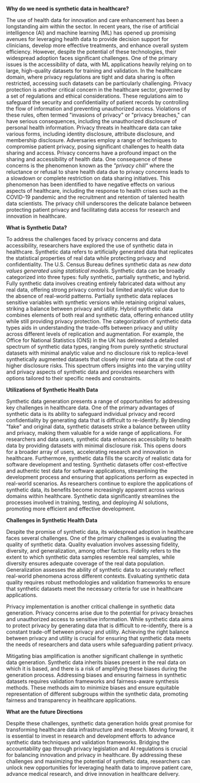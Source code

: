 **Why do we need is synthetic data in healthcare?**

The use of health data for innovation and care enhancement has been a longstanding aim within the sector. In recent years, the rise of artificial intelligence (AI) and machine learning (ML) has opened up promising avenues for leveraging health data to provide decision support for clinicians, develop more effective treatments, and enhance overall system efficiency. However, despite the potential of these technologies, their widespread adoption faces significant challenges. One of the primary issues is the accessibility of data, with ML applications heavily relying on to large, high-quality datasets for training and validation. In the healthcare domain, where privacy regulations are tight and data sharing is often restricted, accessing such datasets can be particularly challenging. Privacy protection is another critical concern in the healthcare sector, governed by a set of regulations and ethical considerations. These regulations aim to safeguard the security and confidentiality of patient records by controlling the flow of information and preventing unauthorized access. Violations of these rules, often termed "invasions of privacy" or "privacy breaches," can have serious consequences, including the unauthorized disclosure of personal health information. Privacy threats in healthcare data can take various forms, including identity disclosure, attribute disclosure, and membership disclosure. Adversaries employ a range of techniques to compromise patient privacy, posing significant challenges to health data sharing and access. Privacy concerns have a profound impact on the sharing and accessibility of health data. One consequence of these concerns is the phenomenon known as the _"privacy chill"_ where the reluctance or refusal to share health data due to privacy concerns leads to a slowdown or complete restriction on data sharing initiatives. This phenomenon has been identified to have negative effects on various aspects of healthcare, including the response to health crises such as the COVID-19 pandemic and the recruitment and retention of talented health data scientists. The privacy chill underscores the delicate balance between protecting patient privacy and facilitating data access for research and innovation in healthcare.

**What is Synthetic Data?**

To address the challenges faced by privacy concerns and data accessibility, researchers have explored the use of synthetic data in healthcare. Synthetic data refers to artificially generated data that replicates the statistical properties of real data while protecting privacy and confidentiality. The U.S. Census Bureau defines synthetic data as _new data values generated using statistical models_. Synthetic data can be broadly categorized into three types: fully synthetic, partially synthetic, and hybrid. Fully synthetic data involves creating entirely fabricated data without any real data, offering strong privacy control but limited analytic value due to the absence of real-world patterns. Partially synthetic data replaces sensitive variables with synthetic versions while retaining original values, striking a balance between privacy and utility. Hybrid synthetic data combines elements of both real and synthetic data, offering enhanced utility while still providing privacy protection. The categorization of synthetic data types aids in understanding the trade-offs between privacy and utility across different levels of replication and augmentation. For example, the Office for National Statistics (ONS) in the UK has delineated a detailed spectrum of synthetic data types, ranging from purely synthetic structural datasets with minimal analytic value and no disclosure risk to replica-level synthetically augmented datasets that closely mirror real data at the cost of higher disclosure risks. This spectrum offers insights into the varying utility and privacy aspects of synthetic data and provides researchers with options tailored to their specific needs and constraints.

**Utilizations of Synthetic Health Data**

Synthetic data generation presents a range of opportunities for addressing key challenges in healthcare data. One of the primary advantages of synthetic data is its ability to safeguard individual privacy and record confidentiality by generating data that is difficult to re-identify. By blending "fake" and original data, synthetic datasets strike a balance between utility and privacy, making them valuable for a wide range of applications. For researchers and data users, synthetic data enhances accessibility to health data by providing datasets with minimal disclosure risk. This opens doors for a broader array of users, accelerating research and innovation in healthcare. Furthermore, synthetic data fills the scarcity of realistic data for software development and testing. Synthetic datasets offer cost-effective and authentic test data for software applications, streamlining the development process and ensuring that applications perform as expected in real-world scenarios. As researchers continue to explore the applications of synthetic data, its benefits become increasingly apparent across various domains within healthcare. Synthetic data significantly streamlines the processes involved in training, testing, and deploying AI solutions, promoting more efficient and effective development.

**Challenges in Synthetic Health Data**

Despite the promise of synthetic data, its widespread adoption in healthcare faces several challenges. One of the primary challenges is evaluating the quality of synthetic data. Quality evaluation involves assessing fidelity, diversity, and generalization, among other factors. Fidelity refers to the extent to which synthetic data samples resemble real samples, while diversity ensures adequate coverage of the real data population. Generalization assesses the ability of synthetic data to accurately reflect real-world phenomena across different contexts. Evaluating synthetic data quality requires robust methodologies and validation frameworks to ensure that synthetic datasets meet the necessary criteria for use in healthcare applications.

Privacy implementation is another critical challenge in synthetic data generation. Privacy concerns arise due to the potential for privacy breaches and unauthorized access to sensitive information. While synthetic data aims to protect privacy by generating data that is difficult to re-identify, there is a constant trade-off between privacy and utility. Achieving the right balance between privacy and utility is crucial for ensuring that synthetic data meets the needs of researchers and data users while safeguarding patient privacy.

Mitigating bias amplification is another significant challenge in synthetic data generation. Synthetic data inherits biases present in the real data on which it is based, and there is a risk of amplifying these biases during the generation process. Addressing biases and ensuring fairness in synthetic datasets requires validation frameworks and fairness-aware synthesis methods. These methods aim to minimize biases and ensure equitable representation of different subgroups within the synthetic data, promoting fairness and transparency in healthcare applications.

**What are the future Directions**

Despite these challenges, synthetic data generation holds great promise for transforming healthcare data infrastructure and research. Moving forward, it is essential to invest in research and development efforts to advance synthetic data techniques and validation frameworks. Bridging the accountability gap through privacy legislation and AI regulations is crucial for balancing innovation and privacy in healthcare. By addressing these challenges and maximizing the potential of synthetic data, researchers can unlock new opportunities for leveraging health data to improve patient care, advance medical research, and drive innovation in healthcare delivery.
